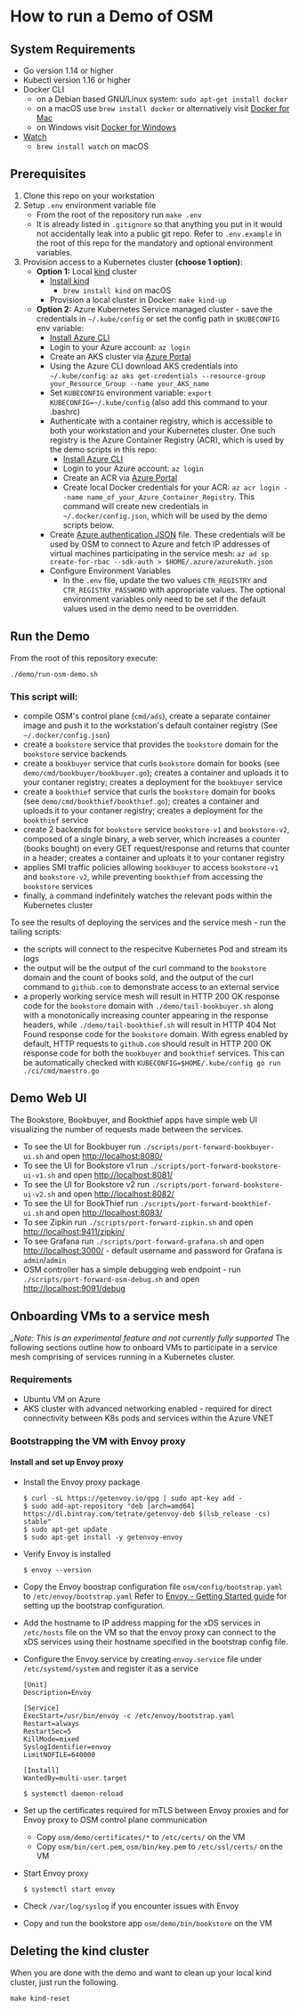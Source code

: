 # How to run a Demo of OSM

## System Requirements
- Go version 1.14 or higher
- Kubectl version 1.16 or higher
- Docker CLI
   - on a Debian based GNU/Linux system: `sudo apt-get install docker`
   - on a macOS use `brew install docker` or alternatively visit [Docker for Mac](https://docs.docker.com/docker-for-mac/install/)
   - on Windows visit [Docker for Windows](https://docs.docker.com/docker-for-windows/install/)
- [Watch](http://www.linfo.org/watch.html)
   - `brew install watch` on macOS

## Prerequisites
1. Clone this repo on your workstation
2. Setup `.env` environment variable file
   - From the root of the repository run `make .env`
   - It is already listed in `.gitignore` so that anything you put in it would not accidentally leak into a public git repo. Refer to `.env.example` in the root of this repo for the mandatory and optional environment variables.
2. Provision access to a Kubernetes cluster **(choose 1 option)**:
	- **Option 1:** Local [kind](https://kind.sigs.k8s.io/) cluster
	    - [Install kind](https://kind.sigs.k8s.io/docs/user/quick-start/#installation)
	       - `brew install kind` on macOS
	    - Provision a local cluster in Docker: `make kind-up`
	- **Option 2:** Azure Kubernetes Service managed cluster - save the credentials in `~/.kube/config` or set the config path in `$KUBECONFIG` env variable:
		- [Install Azure CLI](https://docs.microsoft.com/en-us/cli/azure/install-azure-cli)
		- Login to your Azure account: `az login`
		- Create an AKS cluster via [Azure Portal](https://portal.azure.com/)
		- Using the Azure CLI download AKS credentials into `~/.kube/config`: `az aks get-credentials --resource-group your_Resource_Group --name your_AKS_name`
		- Set `KUBECONFIG` environment variable: `export KUBECONFIG=~/.kube/config` (also add this command to your .bashrc)
        - Authenticate with a container registry, which is accessible to both your workstation and your Kubernetes cluster. One such registry is the Azure Container Registry (ACR), which is used by the demo scripts in this repo:
           - [Install Azure CLI](https://docs.microsoft.com/en-us/cli/azure/install-azure-cli)
           - Login to your Azure account: `az login`
           - Create an ACR via [Azure Portal](https://portal.azure.com/)
           - Create local Docker credentials for your ACR: `az acr login --name name_of_your_Azure_Container_Registry`. This command will create new credentials in `~/.docker/config.json`, which will be used by the demo scripts below.
        - Create [Azure authentication JSON](https://docs.microsoft.com/en-us/dotnet/api/overview/azure/containerinstance?view=azure-dotnet#authentication) file. These credentials will be used by OSM to connect to Azure and fetch IP addresses of virtual machines participating in the service mesh: `az ad sp create-for-rbac --sdk-auth > $HOME/.azure/azureAuth.json`
        - Configure Environment Variables
           - In the `.env` file, update the two values `CTR_REGISTRY` and `CTR_REGISTRY_PASSWORD` with appropriate values. The optional environment variables only need to be set if the default values used in the demo need to be overridden.

## Run the Demo
From the root of this repository execute:
```shell
./demo/run-osm-demo.sh
```

### This script will:
  - compile OSM's control plane (`cmd/ads`), create a separate container image and push it to the workstation's default container registry (See `~/.docker/config.json`)
  - create a `bookstore` service that provides the `bookstore` domain for the `bookstore` service backends
  - create a `bookbuyer` service that curls `bookstore` domain for books (see `demo/cmd/bookbuyer/bookbuyer.go`); creates a container and uploads it to your contaner registry; creates a deployment for the `bookbuyer` service
  - create a `bookthief` service that curls the `bookstore` domain for books (see `demo/cmd/bookthief/bookthief.go`); creates a container and uploads it to your contaner registry; creates a deployment for the `bookthief` service
  - create 2 backends for `bookstore` service `bookstore-v1` and `bookstore-v2`, composed of a single binary, a web server, which increases a counter (books bought) on every GET request/response and returns that counter in a header; creates a container and uploats it to your contaner registry
  - applies SMI traffic policies allowing `bookbuyer` to access `bookstore-v1` and `bookstore-v2`, while preventing `bookthief` from accessing the `bookstore` services
  - finally, a command indefinitely watches the relevant pods within the Kubernetes cluster

To see the results of deploying the services and the service mesh - run the tailing scripts:
  - the scripts will connect to the respecitve Kubernetes Pod and stream its logs
  - the output will be the output of the curl command to the `bookstore` domain and the count of books sold, and the output of the curl command to `github.com` to demonstrate access to an external service
  - a properly working service mesh will result in HTTP 200 OK response code for the `bookstore` domain with `./demo/tail-bookbuyer.sh` along with a monotonically increasing counter appearing in the response headers, while `./demo/tail-bookthief.sh` will result in HTTP 404 Not Found response code for the `bookstore` domain. With egress enabled by default, HTTP requests to `github.com` should result in HTTP 200 OK response code for both the `bookbuyer` and `bookthief` services.
  This can be automatically checked with `KUBECONFIG=$HOME/.kube/config go run ./ci/cmd/maestro.go`

## Demo Web UI
The Bookstore, Bookbuyer, and Bookthief apps have simple web UI visualizing the number of requests made between the services.

  - To see the UI for Bookbuyer run `./scripts/port-forward-bookbuyer-ui.sh` and open [http://localhost:8080/](http://localhost:8080/)
  - To see the UI for Bookstore v1 run `./scripts/port-forward-bookstore-ui-v1.sh` and open [http://localhost:8081/](http://localhost:8081/)
  - To see the UI for Bookstore v2 run `./scripts/port-forward-bookstore-ui-v2.sh` and open [http://localhost:8082/](http://localhost:8082/)
  - To see the UI for BookThief run `./scripts/port-forward-bookthief-ui.sh` and open [http://localhost:8083/](http://localhost:8083/)
  - To see Zipkin run `./scripts/port-forward-zipkin.sh` and open [http://localhost:9411/zipkin/](http://localhost:9411/zipkin/)
  - To see Grafana run `./scripts/port-forward-grafana.sh` and open [http://localhost:3000/](http://localhost:3000/) - default username and password for Grafana is `admin`/`admin`
  - OSM controller has a simple debugging web endpoint - run `./scripts/port-forward-osm-debug.sh` and open [http://localhost:9091/debug](http://localhost:9091/debug)

## Onboarding VMs to a service mesh
*_Note: This is an experimental feature and not currently fully supported*
The following sections outline how to onboard VMs to participate in a service mesh comprising of services running in a Kubernetes cluster.


### Requirements
- Ubuntu VM on Azure
- AKS cluster with advanced networking enabled - required for direct connectivity between K8s pods and services within the Azure VNET

### Bootstrapping the VM with Envoy proxy

#### Install and set up Envoy proxy
- Install the Envoy proxy package
	```
	$ curl -sL https://getenvoy.io/gpg | sudo apt-key add -
	$ sudo add-apt-repository "deb [arch=amd64] https://dl.bintray.com/tetrate/getenvoy-deb $(lsb_release -cs) stable"
	$ sudo apt-get update
	$ sudo apt-get install -y getenvoy-envoy
	```
- Verify Envoy is installed
	```
	$ envoy --version
	```
- Copy the Envoy boostrap configuration file `osm/config/bootstrap.yaml`  to `/etc/envoy/bootstrap.yaml`
	Refer to [Envoy - Getting Started guide](https://www.envoyproxy.io/docs/envoy/latest/start/start#https://www.envoyproxy.io/docs/envoy/latest/start/start#) for setting up the bootstrap configuration.

- Add the hostname to IP address mapping for the xDS services in `/etc/hosts` file on the VM so that the envoy proxy can connect to the xDS services using their hostname specified in the bootstrap config file.

- Configure the Envoy service by creating `envoy.service` file under `/etc/systemd/system` and register it as a service
	```
	[Unit]
	Description=Envoy

	[Service]
	ExecStart=/usr/bin/envoy -c /etc/envoy/bootstrap.yaml
	Restart=always
	RestartSec=5
	KillMode=mixed
	SyslogIdentifier=envoy
	LimitNOFILE=640000

	[Install]
	WantedBy=multi-user.target
	```
	```
	$ systemctl daemon-reload
	```
- Set up the certificates required for mTLS between Envoy proxies and for Envoy proxy to OSM control plane communication
	- Copy `osm/demo/certificates/*` to `/etc/certs/` on the VM
	- Copy `osm/bin/cert.pem`, `osm/bin/key.pem` to `/etc/ssl/certs/` on the VM

- Start Envoy proxy
	```
	$ systemctl start envoy
	```

- Check `/var/log/syslog` if you encounter issues with Envoy

- Copy and run the bookstore app `osm/demo/bin/bookstore` on the VM

## Deleting the kind cluster
When you are done with the demo and want to clean up your local kind cluster, just run the following.
```shell
make kind-reset
```
